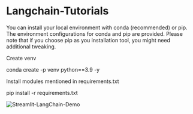 # Langchain-Tutorials

You can install your local environment with conda (recommended) or pip. The environment configurations for conda and pip are provided. Please note that if you choose pip as you installation tool, you might need additional tweaking.

Create venv

conda create -p venv python==3.9 -y

Install modules mentioned in requirements.txt

pip install -r requirements.txt



![Streamlit-LangChain-Demo](https://github.com/bhupeshwar/Langchain-Tutorials/assets/39058138/83b2e351-46c6-4b69-8720-8b9051408ce8)
